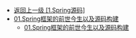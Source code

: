 - [返回上一级 [1.Spring源码]](2.JavaNotes/(9).gupao-lesson/2.架构师的审美观/1.Spring源码/)
- [01.Spring框架的前世今生以及源码构建](2.JavaNotes/(9).gupao-lesson/2.架构师的审美观/1.Spring源码/01.Spring框架的前世今生以及源码构建/)
  - [01.Spring框架的前世今生以及源码构建](2.JavaNotes/(9).gupao-lesson/2.架构师的审美观/1.Spring源码/01.Spring框架的前世今生以及源码构建/01.Spring框架的前世今生以及源码构建.md)
